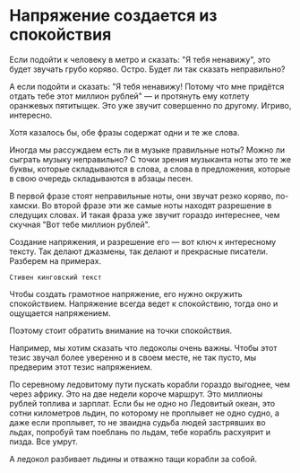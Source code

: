 # Напряжение создается из спокойствия


Если подойти к человеку в метро и сказать: "Я тебя ненавижу", это будет звучать грубо коряво. Остро. Будет ли так сказать неправильно?

А если подойти и сказать: "Я тебя ненавижу! Потому что мне придётся отдать тебе этот миллион рублей" — и протянуть ему котлету оранжевых пятитыщек. Это уже звучит совершенно по другому. Игриво, интересно. 

Хотя казалось бы, обе фразы содержат одни и те же слова. 

Иногда мы рассуждаем есть ли в музыке правильные ноты? Можно ли сыграть музыку неправильно? С точки зрения музыканта ноты это те же буквы, которые складываются в слова, а слова в предложения, которые в свою очередь складываются в абзацы песен. 

В первой фразе стоят неправильные ноты, они звучат резко коряво, по-хамски. Во второй фразе эти же самые ноты находят разрешение в следущих словах. И такая фраза уже звучит гораздо интереснее, чем скучная "Вот тебе миллион рублей".

Создание напряжения, и разрешение его — вот ключ к интересному тексту. Так делают джазмены, так делают и прекрасные писатели. Разберем на примерах. 

    Стивен кинговский текст

Чтобы создать грамотное напряжение, его нужно окружить спокойствием. Напряжение всегда ведет к спокойствию, тогда оно и ощущается напряжением.

Поэтому стоит обратить внимание на точки спокойствия. 

Например, мы хотим сказать что ледоколы очень важны. Чтобы этот тезис звучал более уверенно и в своем месте, не так пусто, мы предверим этот тезис напряжением. 

По серевному ледовитому пути пускать корабли гораздо выгоднее, чем через африку. Это на две недели короче маршрут. Это миллионы рублей топлива и зарплат. Если бы не одно но
Ледовитый океан, это сотни километров льдин, по которому не проплывет не одно судно, а даже если проплывет, то не зваидна судьба людей застрявших во льдах, попробуй там поеблань по льдам, тебе корабль расхуярит и пизда. Все умрут. 

А ледокол разбивает льдины и отважно тащи корабли за собой. 
